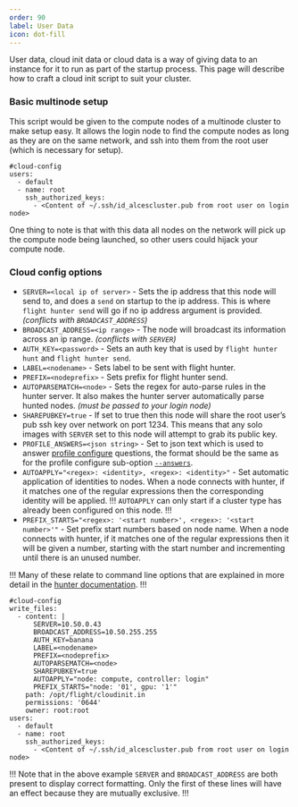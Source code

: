 ```yaml
---
order: 90
label: User Data
icon: dot-fill
---
```


User data, cloud init data or cloud data is a way of giving data to an instance for it to run as part of the startup process. This page will describe how to craft a cloud init script to suit your cluster.


### Basic multinode setup
This script would be given to the compute nodes of a multinode cluster to make setup easy. It allows the login node to find the compute nodes as long as they are on the same network, and ssh into them from the root user (which is necessary for setup). 
```
#cloud-config
users:
  - default    
  - name: root
    ssh_authorized_keys:
      - <Content of ~/.ssh/id_alcescluster.pub from root user on login node>
```

One thing to note is that with this data all nodes on the network will pick up the compute node being launched, so other users could hijack your compute node.


### Cloud config options

- `SERVER=<local ip of server>` - Sets the ip address that this node will send to, and does a `send` on startup to the ip address. This is where `flight hunter send` will go if no ip address argument is provided. *(conflicts with `BROADCAST_ADDRESS`)*
- `BROADCAST_ADDRESS=<ip range>` - The node will broadcast its information across an ip range. *(conflicts with `SERVER`)*
- `AUTH_KEY=<password>` - Sets an auth key that is used by `flight hunter hunt` and `flight hunter send`.
- `LABEL=<nodename>` - Sets label to be sent with flight hunter.
- `PREFIX=<nodeprefix>` - Sets prefix for flight hunter send.
- `AUTOPARSEMATCH=<node>` - Sets the regex for auto-parse rules in the hunter server. It also makes the hunter server automatically parse hunted nodes. *(must be passed to your login node)*
- `SHAREPUBKEY=true` - If set to true then this node will share the root user’s pub ssh key over network on port 1234. This means that any solo images with `SERVER` set to this node will attempt to grab its public key.
- `PROFILE_ANSWERS=<json string>` - Set to json text which is used to answer [profile configure](/flight_environment_usage/flight_tools/flight_profile/#configure) questions, the format should be the same as for the profile configure sub-option [`--answers`](/flight_environment_usage/flight_tools/flight_profile/#configure).
- `AUTOAPPLY="<regex>: <identity>, <regex>: <identity>"` - Set automatic application of identities to nodes. When a node connects with hunter, if it matches one of the regular expressions then the corresponding identity will be applied. 
!!!
`AUTOAPPLY` can only start if a cluster type has already been configured on this node.
!!!
- `PREFIX_STARTS="<regex>: '<start number>', <regex>: '<start number>'"` - Set prefix start numbers based on node name. When a node connects with hunter, if it matches one of the regular expressions then it will be given a number, starting with the start number and incrementing until there is an unused number.

!!!
Many of these relate to command line options that are explained in more detail in the [hunter documentation](/flight_environment_usage/flight_tools/flight_hunter/).
!!!


``` An example of all mentioned lines in a single cloud init script. 
#cloud-config
write_files:
  - content: |
      SERVER=10.50.0.43
      BROADCAST_ADDRESS=10.50.255.255
      AUTH_KEY=banana
      LABEL=<nodename>
      PREFIX=<nodeprefix>
      AUTOPARSEMATCH=<node>
      SHAREPUBKEY=true
      AUTOAPPLY="node: compute, controller: login" 
      PREFIX_STARTS="node: '01', gpu: '1'"
    path: /opt/flight/cloudinit.in
    permissions: '0644'
    owner: root:root
users:
  - default    
  - name: root
    ssh_authorized_keys:
      - <Content of ~/.ssh/id_alcescluster.pub from root user on login node>
```

!!!
Note that in the above example `SERVER` and `BROADCAST_ADDRESS` are both present to display correct formatting. Only the first of these lines will have an effect because they are mutually exclusive. 
!!!


